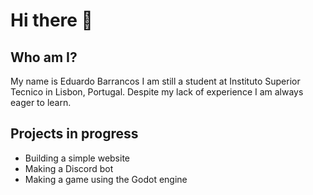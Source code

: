 # Hi there 👋

## Who am I?

My name is Eduardo Barrancos
I am still a student at Instituto Superior Tecnico in Lisbon, Portugal.
Despite my lack of experience I am always eager to learn.

## Projects in progress

- Building a simple website
- Making a Discord bot
- Making a game using the Godot engine

<!--
**EdBarrancos/EdBarrancos** is a ✨ _special_ ✨ repository because its `README.md` (this file) appears on your GitHub profile.

Here are some ideas to get you started:

- 🔭 I’m currently working on ...
- 🌱 I’m currently learning ...
- 👯 I’m looking to collaborate on ...
- 🤔 I’m looking for help with ...
- 💬 Ask me about ...
- 📫 How to reach me: ...
- 😄 Pronouns: ...
- ⚡ Fun fact: ...
-->
